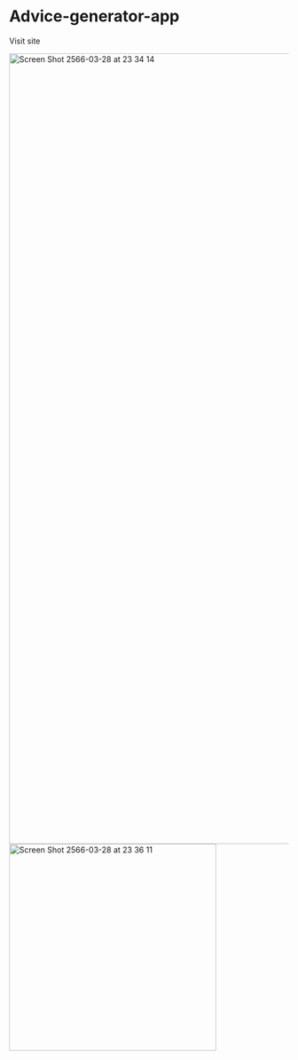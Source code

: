 # Advice-generator-app

Visit site

<img width="1426" alt="Screen Shot 2566-03-28 at 23 34 14" src="https://user-images.githubusercontent.com/100228770/228308198-1cf604fb-5747-4a84-be9e-7db52d0bb958.png">

<img width="373" alt="Screen Shot 2566-03-28 at 23 36 11" src="https://user-images.githubusercontent.com/100228770/228308603-206c82b8-ace3-4c65-a25f-cf399ceba806.png">
